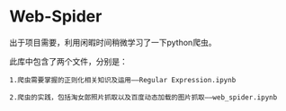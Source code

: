 # Web-Spider

出于项目需要，利用闲暇时间稍微学习了一下python爬虫。

此库中包含了两个文件，分别是：

    1.爬虫需要掌握的正则化相关知识及运用——Regular Expression.ipynb

    2.爬虫的实践，包括淘女郎照片抓取以及百度动态加载的图片抓取——web_spider.ipynb
